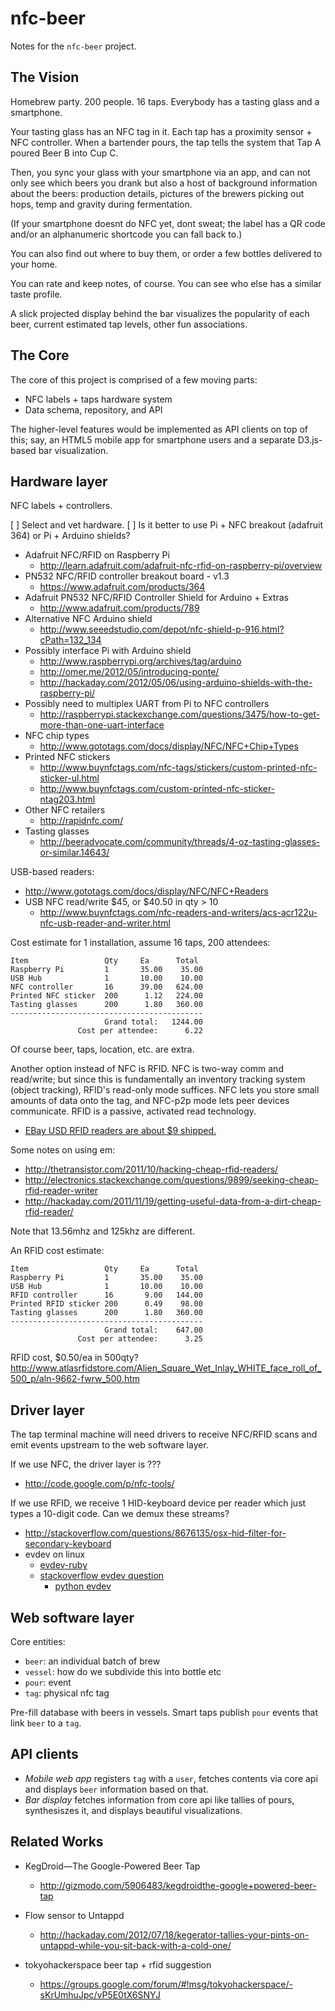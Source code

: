 nfc-beer
========

Notes for the `nfc-beer` project.

The Vision
----------

Homebrew party.  200 people.  16 taps.  Everybody has a tasting glass and a smartphone.

Your tasting glass has an NFC tag in it.  Each tap has a proximity sensor + NFC controller.
When a bartender pours, the tap tells the system that Tap A poured Beer B into Cup C.

Then, you sync your glass with your smartphone via an app, and can not only see
which beers you drank but also a host of background information about the beers:
production details, pictures of the brewers picking out hops, temp and gravity during
fermentation.

(If your smartphone doesnt do NFC yet, dont sweat; the label has a QR code and/or
an alphanumeric shortcode you can fall back to.)

You can also find out where to buy them, or order a few bottles delivered to your home.

You can rate and keep notes, of course.  You can see who else has a similar taste profile.

A slick projected display behind the bar visualizes the popularity of each beer,
current estimated tap levels, other fun associations.

The Core
--------

The core of this project is comprised of a few moving parts:

* NFC labels + taps hardware system
* Data schema, repository, and API

The higher-level features would be implemented as API clients on top of this;
say, an HTML5 mobile app for smartphone users and a separate D3.js-based
bar visualization.

Hardware layer
--------------

NFC labels + controllers.

[ ] Select and vet hardware.
[ ] Is it better to use Pi + NFC breakout (adafruit 364) or Pi + Arduino shields?

* Adafruit NFC/RFID on Raspberry Pi
  * <http://learn.adafruit.com/adafruit-nfc-rfid-on-raspberry-pi/overview>
* PN532 NFC/RFID controller breakout board - v1.3
  * <https://www.adafruit.com/products/364>
* Adafruit PN532 NFC/RFID Controller Shield for Arduino + Extras
  * <http://www.adafruit.com/products/789>
* Alternative NFC Arduino shield
  * <http://www.seeedstudio.com/depot/nfc-shield-p-916.html?cPath=132_134>
* Possibly interface Pi with Arduino shield
  * <http://www.raspberrypi.org/archives/tag/arduino>
  * <http://omer.me/2012/05/introducing-ponte/>
  * <http://hackaday.com/2012/05/06/using-arduino-shields-with-the-raspberry-pi/>
* Possibly need to multiplex UART from Pi to NFC controllers
  * <http://raspberrypi.stackexchange.com/questions/3475/how-to-get-more-than-one-uart-interface>
* NFC chip types
  * <http://www.gototags.com/docs/display/NFC/NFC+Chip+Types>
* Printed NFC stickers
  * <http://www.buynfctags.com/nfc-tags/stickers/custom-printed-nfc-sticker-ul.html>
  * <http://www.buynfctags.com/custom-printed-nfc-sticker-ntag203.html>
* Other NFC retailers
  * <http://rapidnfc.com/>
* Tasting glasses
  * <http://beeradvocate.com/community/threads/4-oz-tasting-glasses-or-similar.14643/>

USB-based readers:
* <http://www.gototags.com/docs/display/NFC/NFC+Readers>
* USB NFC read/write $45, or $40.50 in qty > 10
  * <http://www.buynfctags.com/nfc-readers-and-writers/acs-acr122u-nfc-usb-reader-and-writer.html>

Cost estimate for 1 installation, assume 16 taps, 200 attendees:

    Item                 Qty     Ea      Total
    Raspberry Pi         1       35.00    35.00
    USB Hub              1       10.00    10.00
    NFC controller       16      39.00   624.00
    Printed NFC sticker  200      1.12   224.00
    Tasting glasses      200      1.80   360.00
    -------------------------------------------
                         Grand total:   1244.00
                   Cost per attendee:      6.22

Of course beer, taps, location, etc. are extra.

Another option instead of NFC is RFID.  NFC is two-way comm and read/write; but since
this is fundamentally an inventory tracking system (object tracking), RFID's
read-only mode suffices.  NFC lets you store small amounts of data onto the tag,
and NFC-p2p mode lets peer devices communicate.  RFID is a passive, activated read
technology.

* [EBay USD RFID readers are about $9 shipped.](http://www.ebay.com/itm/New-Black-Security-USB-RFID-ID-Proximity-Sensor-Smart-Card-Reader-125Khz-EM4100-/221046309121?pt=BI_Security_Fire_Protection&hash=item3377630101)

Some notes on using em:

* <http://thetransistor.com/2011/10/hacking-cheap-rfid-readers/>
* <http://electronics.stackexchange.com/questions/9899/seeking-cheap-rfid-reader-writer>
* <http://hackaday.com/2011/11/19/getting-useful-data-from-a-dirt-cheap-rfid-reader/>

Note that 13.56mhz and 125khz are different.

An RFID cost estimate:

    Item                 Qty     Ea      Total
    Raspberry Pi         1       35.00    35.00
    USB Hub              1       10.00    10.00
    RFID controller      16       9.00   144.00
    Printed RFID sticker 200      0.49    98.00
    Tasting glasses      200      1.80   360.00
    -------------------------------------------
                         Grand total:    647.00
                   Cost per attendee:      3.25


RFID cost, $0.50/ea in 500qty?
http://www.atlasrfidstore.com/Alien_Square_Wet_Inlay_WHITE_face_roll_of_500_p/aln-9662-fwrw_500.htm

Driver layer
------------

The tap terminal machine will need drivers to receive NFC/RFID scans and
emit events upstream to the web software layer.

If we use NFC, the driver layer is ???

* http://code.google.com/p/nfc-tools/

If we use RFID, we receive 1 HID-keyboard device per reader which just types
a 10-digit code.  Can we demux these streams?

* <http://stackoverflow.com/questions/8676135/osx-hid-filter-for-secondary-keyboard>
* evdev on linux
  * [evdev-ruby](http://hewner.com/2006/08/21/evdev-for-ruby-with-morse-code/)
  * [stackoverflow evdev question](http://stackoverflow.com/questions/5834220/how-to-read-out-an-usb-rfid-reader-imitating-an-hid-keyboard-using-linux-and-pyt)
    * [python evdev](http://128.130.182.59:8888/ceat/git/index.php?p=ceatclient.git&a=blob&h=d5be91bcf14cee983afdb03cfe8172b8984ac629&hb=42b464b5a31541e77d9955940d408d1c4bb40f88&f=evdev3.py)


Web software layer
------------------

Core entities:

* `beer`: an individual batch of brew
* `vessel`: how do we subdivide this into bottle etc
* `pour`: event
* `tag`: physical nfc tag

Pre-fill database with beers in vessels.
Smart taps publish `pour` events that link `beer` to a `tag`.

API clients
------------

* *Mobile web app* registers `tag` with a `user`, fetches contents via core api
  and displays `beer` information based on that.
* *Bar display* fetches information from core api like tallies of pours, synthesiszes it,
   and displays beautiful visualizations.

Related Works
-------------

* KegDroid—The Google-Powered Beer Tap
  * <http://gizmodo.com/5906483/kegdroidthe-google+powered-beer-tap>

* Flow sensor to Untappd
  * <http://hackaday.com/2012/07/18/kegerator-tallies-your-pints-on-untappd-while-you-sit-back-with-a-cold-one/>

* tokyohackerspace beer tap + rfid suggestion
  * <https://groups.google.com/forum/#!msg/tokyohackerspace/-sKrUmhuJpc/vP5E0tX6SNYJ>

